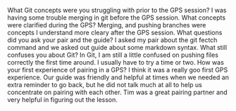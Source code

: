 What Git concepts were you struggling with prior to the GPS session?
I was having some trouble merging in git before the GPS session.
What concepts were clarified during the GPS?
Merging, and pushing branches were concepts I understand more cleary after the GPS session.
What questions did you ask your pair and the guide?
I asked my pair about the git fectch command and we asked out guide about some markdown syntax.
What still confuses you about Git?
In Git, I am still a little confused on pushing files correctly the first time around. I usually have to try a time or two.
How was your first experience of pairing in a GPS?
I think it was a really goo first GPS experience. Our guide was friendly and helpful at times when we needed an extra reminder to go back, but he did not talk much at all to help us concentrate on pairing with each other. Tim was a great pairing partner and very helpful in figuring out the lesson.